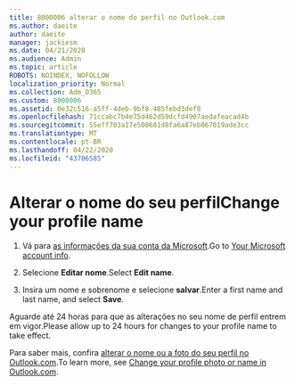 ```yaml
---
title: 8000006 alterar o nome do perfil no Outlook.com
ms.author: daeite
author: daeite
manager: jackiesm
ms.date: 04/21/2020
ms.audience: Admin
ms.topic: article
ROBOTS: NOINDEX, NOFOLLOW
localization_priority: Normal
ms.collection: Adm_O365
ms.custom: 8000006
ms.assetid: 0e32c516-a5ff-4deb-9bf8-485febd3def8
ms.openlocfilehash: 71ccabc7b4e75d462d59dcfd4907aedafeacad4b
ms.sourcegitcommit: 55eff703a17e500681d8fa6a87eb067019ade3cc
ms.translationtype: MT
ms.contentlocale: pt-BR
ms.lasthandoff: 04/22/2020
ms.locfileid: "43706585"
---
```

# <a name="change-your-profile-name"></a><span data-ttu-id="5c80f-102">Alterar o nome do seu perfil</span><span class="sxs-lookup"><span data-stu-id="5c80f-102">Change your profile name</span></span>

1. <span data-ttu-id="5c80f-103">Vá para [as informações da sua conta da Microsoft](https://go.microsoft.com/fwlink/p/?linkid=860841).</span><span class="sxs-lookup"><span data-stu-id="5c80f-103">Go to [Your Microsoft account info](https://go.microsoft.com/fwlink/p/?linkid=860841).</span></span>
    
2. <span data-ttu-id="5c80f-104">Selecione **Editar nome**.</span><span class="sxs-lookup"><span data-stu-id="5c80f-104">Select **Edit name**.</span></span> 
    
3. <span data-ttu-id="5c80f-105">Insira um nome e sobrenome e selecione **salvar**.</span><span class="sxs-lookup"><span data-stu-id="5c80f-105">Enter a first name and last name, and select **Save**.</span></span> 
    
<span data-ttu-id="5c80f-106">Aguarde até 24 horas para que as alterações no seu nome de perfil entrem em vigor.</span><span class="sxs-lookup"><span data-stu-id="5c80f-106">Please allow up to 24 hours for changes to your profile name to take effect.</span></span>
  
<span data-ttu-id="5c80f-107">Para saber mais, confira [alterar o nome ou a foto do seu perfil no Outlook.com](https://go.microsoft.com/fwlink/?linkid=873110).</span><span class="sxs-lookup"><span data-stu-id="5c80f-107">To learn more, see [Change your profile photo or name in Outlook.com](https://go.microsoft.com/fwlink/?linkid=873110).</span></span>
  

